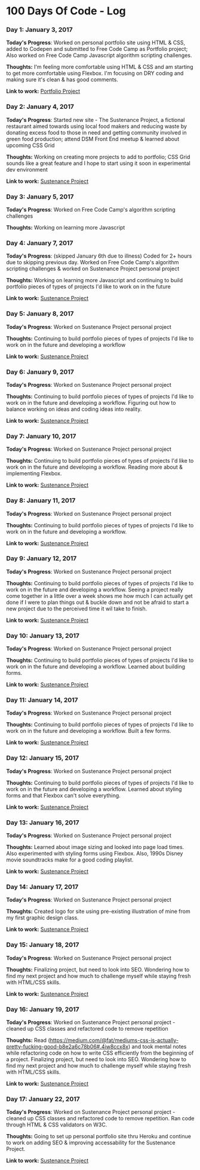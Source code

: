 # 100 Days Of Code - Log

### Day 1: January 3, 2017

**Today's Progress**: Worked on personal portfolio site using HTML & CSS, added to Codepen and submitted to Free Code Camp as Portfolio project; Also worked on Free Code Camp Javascript algorithm scripting challenges.

**Thoughts:** I'm feeling more comfortable using HTML & CSS and am starting to get more comfortable using Flexbox. I'm focusing on DRY coding and making sure it's clean & has good comments.

**Link to work:** [Portfolio Project](http://codepen.io/allison_voshell/pen/bBjqXM)

### Day 2: January 4, 2017

**Today's Progress**: Started new site - The Sustenance Project, a fictional restaurant aimed towards using local food makers and reducing waste by donating excess food to those in need and getting community involved in green food production; attend DSM Front End meetup & learned about upcoming CSS Grid

**Thoughts:** Working on creating more projects to add to portfolio; CSS Grid sounds like a great feature and I hope to start using it soon in experimental dev environment

**Link to work:** [Sustenance Project](https://github.com/avoshell/sustenance-project)

### Day 3: January 5, 2017

**Today's Progress**: Worked on Free Code Camp's algorithm scripting challenges

**Thoughts:** Working on learning more Javascript

### Day 4: January 7, 2017 

**Today's Progress**: (skipped January 6th due to illness) Coded for 2+ hours due to skipping previous day. Worked on Free Code Camp's algorithm scripting challenges & worked on Sustenance Project personal project

**Thoughts:** Working on learning more Javascript and continuing to build portfolio pieces of types of projects I'd like to work on in the future

**Link to work:** [Sustenance Project](https://github.com/avoshell/sustenance-project)

### Day 5: January 8, 2017 

**Today's Progress**: Worked on Sustenance Project personal project

**Thoughts:** Continuing to build portfolio pieces of types of projects I'd like to work on in the future and developing a workflow

**Link to work:** [Sustenance Project](https://github.com/avoshell/sustenance-project)

### Day 6: January 9, 2017 

**Today's Progress**: Worked on Sustenance Project personal project

**Thoughts:** Continuing to build portfolio pieces of types of projects I'd like to work on in the future and developing a workflow. Figuring out how to balance working on ideas and coding ideas into reality.

**Link to work:** [Sustenance Project](https://github.com/avoshell/sustenance-project)

### Day 7: January 10, 2017 

**Today's Progress**: Worked on Sustenance Project personal project

**Thoughts:** Continuing to build portfolio pieces of types of projects I'd like to work on in the future and developing a workflow. Reading more about & implementing Flexbox.

**Link to work:** [Sustenance Project](https://github.com/avoshell/sustenance-project)

### Day 8: January 11, 2017 

**Today's Progress**: Worked on Sustenance Project personal project

**Thoughts:** Continuing to build portfolio pieces of types of projects I'd like to work on in the future and developing a workflow.

**Link to work:** [Sustenance Project](https://github.com/avoshell/sustenance-project)

### Day 9: January 12, 2017 

**Today's Progress**: Worked on Sustenance Project personal project

**Thoughts:** Continuing to build portfolio pieces of types of projects I'd like to work on in the future and developing a workflow. Seeing a project really come together in a little over a week shows me how much I can actually get done if I were to plan things out & buckle down and not be afraid to start a new project due to the perceived time it wil take to finish.

**Link to work:** [Sustenance Project](https://github.com/avoshell/sustenance-project)

### Day 10: January 13, 2017 

**Today's Progress**: Worked on Sustenance Project personal project

**Thoughts:** Continuing to build portfolio pieces of types of projects I'd like to work on in the future and developing a workflow. Learned about building forms.

**Link to work:** [Sustenance Project](https://github.com/avoshell/sustenance-project)

### Day 11: January 14, 2017 

**Today's Progress**: Worked on Sustenance Project personal project

**Thoughts:** Continuing to build portfolio pieces of types of projects I'd like to work on in the future and developing a workflow. Built a few forms.

**Link to work:** [Sustenance Project](https://github.com/avoshell/sustenance-project)

### Day 12: January 15, 2017 

**Today's Progress**: Worked on Sustenance Project personal project

**Thoughts:** Continuing to build portfolio pieces of types of projects I'd like to work on in the future and developing a workflow. Learned about styling forms and that Flexbox can't solve everything.

**Link to work:** [Sustenance Project](https://github.com/avoshell/sustenance-project)

### Day 13: January 16, 2017 

**Today's Progress**: Worked on Sustenance Project personal project

**Thoughts:** Learned about image sizing and looked into page load times. Also experimented with styling forms using Flexbox. Also, 1990s Disney movie soundtracks make for a good coding playlist.

**Link to work:** [Sustenance Project](https://github.com/avoshell/sustenance-project)


### Day 14: January 17, 2017 

**Today's Progress**: Worked on Sustenance Project personal project

**Thoughts:** Created logo for site using pre-existing illustration of mine from my first graphic design class.

**Link to work:** [Sustenance Project](https://github.com/avoshell/sustenance-project)

### Day 15: January 18, 2017 

**Today's Progress**: Worked on Sustenance Project personal project

**Thoughts:** Finalizing project, but need to look into SEO. Wondering how to find my next project and how much to challenge myself while staying fresh with HTML/CSS skills. 

**Link to work:** [Sustenance Project](https://github.com/avoshell/sustenance-project)

### Day 16: January 19, 2017 

**Today's Progress**: Worked on Sustenance Project personal project - cleaned up CSS classes and refactored code to remove repetition

**Thoughts:** Read (https://medium.com/@fat/mediums-css-is-actually-pretty-fucking-good-b8e2a6c78b06#.4iw8ccx8x) and took mental notes while refactoring code on how to write CSS efficiently from the beginning of a project. Finalizing project, but need to look into SEO. Wondering how to find my next project and how much to challenge myself while staying fresh with HTML/CSS skills. 

**Link to work:** [Sustenance Project](https://github.com/avoshell/sustenance-project)

### Day 17: January 22, 2017 

**Today's Progress**: Worked on Sustenance Project personal project - cleaned up CSS classes and refactored code to remove repetition. Ran code through HTML & CSS validators on W3C.

**Thoughts:** Going to set up personal portfolio site thru Heroku and continue to work on adding SEO & improving accessability for the Sustenance Project.  

**Link to work:** [Sustenance Project](https://github.com/avoshell/sustenance-project)
